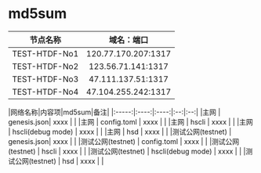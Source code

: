 


# md5sum


|节点名称|域名：端口|
|:-----:|:----:|
|TEST-HTDF-No1 |   120.77.170.207:1317|
|TEST-HTDF-No2 |   123.56.71.141:1317|
|TEST-HTDF-No3 |   47.111.137.51:1317|
|TEST-HTDF-No4 |   47.104.255.242:1317|

|网络名称|内容项|md5sum|备注|
|:-----:|:----:|:----:|:--:|:--:|
|主网 | genesis.json| xxxx | |
|主网 | config.toml | xxxx | |
|主网 | hscli       | xxxx | |
|主网 | hscli(debug mode) | xxxx | |
|主网 | hsd         | xxxx | |
|测试公网(testnet) | genesis.json| xxxx | |
|测试公网(testnet) | config.toml | xxxx | |
|测试公网(testnet) | hscli       | xxxx | |
|测试公网(testnet) | hscli(debug mode) | xxxx | |
|测试公网(testnet) | hsd         | xxxx | |
